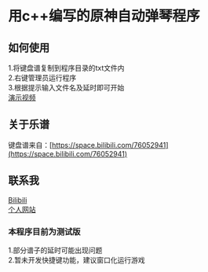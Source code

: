 # 用c++编写的原神自动弹琴程序

## 如何使用

 1.将键盘谱复制到程序目录的txt文件内 <br>
 2.右键管理员运行程序 <br>
 3.根据提示输入文件名及延时即可开始 <br>
 [演示视频](https://www.bilibili.com/video/BV1iA4y197Qk?spm_id_from=333.999.0.0)
 

## 关于乐谱

键盘谱来自：[https://space.bilibili.com/76052941](https://space.bilibili.com/76052941)  

## 联系我

[Bilibili](https://space.bilibili.com/555591493) <br>
[个人网站](https://www.wanqiu.tk) <br>

### 本程序目前为测试版

1.部分谱子的延时可能出现问题 <br>
2.暂未开发快捷键功能，建议窗口化运行游戏

